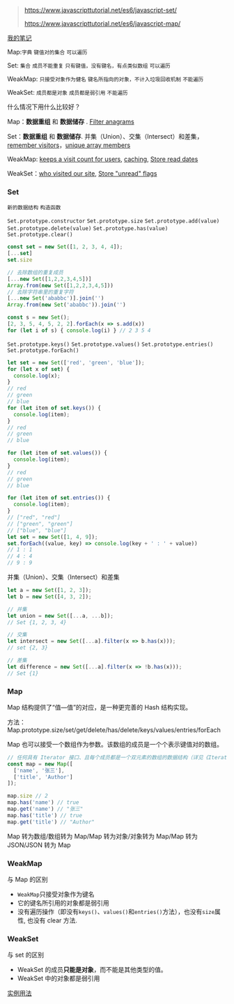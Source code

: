 > https://www.javascripttutorial.net/es6/javascript-set/
>
> https://www.javascripttutorial.net/es6/javascript-map/

[我的笔记](https://github.com/wuzhenquan/Notes/blob/master/JavaScript%E5%9F%BA%E7%A1%80%E7%9F%A5%E8%AF%86%E7%82%B9/ES6/Map%20Set%20WeakMap%20WeakSet.xmind)


Map:`字典`  `键值对的集合` `可以遍历`

Set: `集合` `成员不能重复` `只有键值，没有键名，有点类似数组` `可以遍历`

WeakMap: `只接受对象作为健名`  `键名所指向的对象，不计入垃圾回收机制` `不能遍历`

WeakSet: `成员都是对象` `成员都是弱引用` `不能遍历`



什么情况下用什么比较好？

Map：**数据重组** 和 **数据储存** . [Filter anagrams](http://javascript.info/map-set#filter-anagrams)

Set：**数据重组** 和 **数据储存**. 并集（Union）、交集（Intersect）和差集，[remember visitors](http://javascript.info/map-set#set)，[unique array members](http://javascript.info/map-set#filter-unique-array-members)

WeakMap: [keeps a visit count for users](http://javascript.info/weakmap-weakset#use-case-additional-data), [caching](http://javascript.info/weakmap-weakset#use-case-caching), [Store read dates](http://javascript.info/weakmap-weakset#store-read-dates)

WeakSet：[who visited our site](http://javascript.info/weakmap-weakset#weakset), [Store "unread" flags](http://javascript.info/weakmap-weakset#store-unread-flags)

### Set

`新的数据结构` `构造函数`

`Set.prototype.constructor` `Set.prototype.size` `Set.prototype.add(value)`  `Set.prototype.delete(value)` `Set.prototype.has(value)` `Set.prototype.clear()` 

```js
const set = new Set([1, 2, 3, 4, 4]);
[...set]
set.size
```

```js
// 去除数组的重复成员
[...new Set([1,2,2,3,4,5])]
Array.from(new Set([1,2,2,3,4,5]))
// 去除字符串里的重复字符
[...new Set('ababbc')].join('')
Array.from(new Set('ababbc')).join('')
```

```js
const s = new Set();
[2, 3, 5, 4, 5, 2, 2].forEach(x => s.add(x))
for (let i of s) { console.log(i) } // 2 3 5 4
```

`Set.prototype.keys()` `Set.prototype.values()` `Set.prototype.entries()` `Set.prototype.forEach()`

```js
let set = new Set(['red', 'green', 'blue']);
for (let x of set) {
  console.log(x);
}
// red
// green
// blue
for (let item of set.keys()) {
  console.log(item);
}
// red
// green
// blue

for (let item of set.values()) {
  console.log(item);
}
// red
// green
// blue

for (let item of set.entries()) {
  console.log(item);
}
// ["red", "red"]
// ["green", "green"]
// ["blue", "blue"]
let set = new Set([1, 4, 9]);
set.forEach((value, key) => console.log(key + ' : ' + value))
// 1 : 1
// 4 : 4
// 9 : 9
```

并集（Union）、交集（Intersect）和差集

```js
let a = new Set([1, 2, 3]);
let b = new Set([4, 3, 2]);

// 并集
let union = new Set([...a, ...b]);
// Set {1, 2, 3, 4}

// 交集
let intersect = new Set([...a].filter(x => b.has(x)));
// set {2, 3}

// 差集
let difference = new Set([...a].filter(x => !b.has(x)));
// Set {1}
```

### Map

Map 结构提供了“值—值”的对应，是一种更完善的 Hash 结构实现。

方法：Map.prototype.size/set/get/delete/has/delete/keys/values/entries/forEach

Map 也可以接受一个数组作为参数。该数组的成员是一个个表示键值对的数组。

```js
// 任何具有 Iterator 接口、且每个成员都是一个双元素的数组的数据结构（详见《Iterator》一章）都可以当作Map构造函数的参数
const map = new Map([
  ['name', '张三'],
  ['title', 'Author']
]);

map.size // 2
map.has('name') // true
map.get('name') // "张三"
map.has('title') // true
map.get('title') // "Author"
```

Map 转为数组/数组转为 Map/Map 转为对象/对象转为 Map/Map 转为 JSON/JSON 转为 Map

### WeakMap

与 Map 的区别

- `WeakMap`只接受对象作为键名
- 它的键名所引用的对象都是弱引用
- 没有遍历操作（即没有`keys()`、`values()`和`entries()`方法），也没有`size`属性, 也没有 clear 方法.

### WeakSet

与 set 的区别

- WeakSet 的成员**只能是对象**，而不能是其他类型的值。
- WeakSet 中的对象都是弱引用

[实例用法]([http://es6.ruanyifeng.com/#docs/set-map#%E8%AF%AD%E6%B3%95](http://es6.ruanyifeng.com/#docs/set-map#语法))

